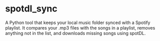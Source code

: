# spotdl_sync
A Python tool that keeps your local music folder synced with a Spotify playlist. It compares your .mp3 files with the songs in a playlist, removes anything not in the list, and downloads missing songs using spotDL.
